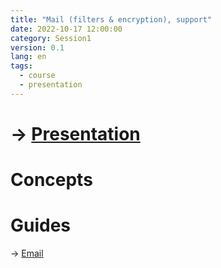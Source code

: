 ```yaml
---
title: "Mail (filters & encryption), support"
date: 2022-10-17 12:00:00
category: Session1
version: 0.1
lang: en
tags:
  - course
  - presentation
---
```

# → [Presentation](https://victor-fancelli-capdevila.github.io/display_presentations/abc_dl/S01)

# Concepts



# Guides
→ [Email]({{site.baseurl}}docs/mail)
